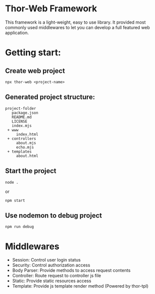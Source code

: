 # Thor-Web Framework

This framework is a light-weight, easy to use library. It provided most commonly used middlewares to let you can develop a full featured web application.


# Getting start:

## Create web project

```npx thor-web <project-name>```


## Generated project structure:

```
project-folder
   package.json
   README.md
   LICENSE
   index.mjs
 + www
     index.html
 + controllers
     about.mjs
     echo.mjs
 + templates
     about.html  
```

## Start the project
```
node .
```
or
```
npm start
```

## Use nodemon to debug project
```
npm run debug
```

# Middlewares

* Session: Control user login status
* Security: Control authorization access
* Body Parser: Provide methods to access request contents
* Controller: Route request to controller js file
* Static: Provide static resources access
* Template: Provide js template render method (Powered by thor-tpl)

